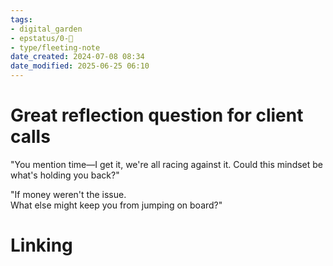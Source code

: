 ```yaml
---
tags: 
- digital_garden
- epstatus/0-🌰
- type/fleeting-note
date_created: 2024-07-08 08:34
date_modified: 2025-06-25 06:10
---
```

# Great reflection question for client calls

"You mention time—I get it, we're all racing against it. Could this mindset be what's holding you back?"

"If money weren't the issue.  
What else might keep you from jumping on board?"

# Linking